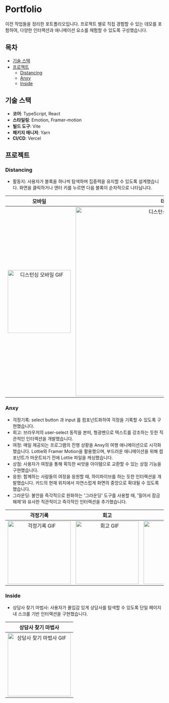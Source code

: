 # Portfolio

이전 작업들을 정리한 포트폴리오입니다. 프로젝트 별로 직접 경험할 수 있는 데모를 포함하여, 다양한 인터랙션과 애니메이션 요소를 체험할 수 있도록 구성했습니다.

## 목차

- [기술 스택](#기술-스택)
- [프로젝트](#프로젝트)
  - [Distancing](#Distancing)
  - [Anxy](#Anxy)
  - [Inside](#Inside)

## 기술 스택

- **코어**: TypeScript, React
- **스타일링**: Emotion, Framer-motion
- **빌드 도구**: Vite
- **패키지 매니저**: Yarn
- **CI/CD**: Vercel

## 프로젝트

### Distancing

- 활동지: 사용자가 블록을 하나씩 탐색하며 집중력을 유지할 수 있도록 설계했습니다. 화면을 클릭하거나 엔터 키를 누르면 다음 블록이 순차적으로 나타납니다.

| 모바일 | 데스크탑 |
|:-----:|:-----:|
| <img src="https://github.com/user-attachments/assets/500b8921-76f5-4b74-ac50-5d638a745a8d" alt="디스턴싱 모바일 GIF" width="200" /> | <img src="https://github.com/user-attachments/assets/b98fd0cb-5cda-40d4-a8c7-12655e9852a6" alt="디스턴싱 데스크탑 GIF" width="600" /> | 



### Anxy

- 걱정기록: select button 과 input 를 컴포넌트화하여 걱정을 기록할 수 있도록 구현했습니다.
- 회고: 브라우저의 user-select 동작을 본떠, 형광펜으로 텍스트를 강조하는 듯한 직관적인 인터랙션을 개발했습니다.
- 여정: 매일 제공되는 프로그램의 진행 상황을 Anxy의 여행 애니메이션으로 시각화했습니다. Lottie와 Framer Motion을 활용했으며, 부드러운 애니메이션을 위해 컴포넌트가 마운트되기 전에 Lottie 파일을 캐싱했습니다.
- 상점: 사용자가 여정을 통해 획득한 씨앗을 아이템으로 교환할 수 있는 상점 기능을 구현했습니다.
- 응원: 함께하는 사람들의 여정을 응원할 때, 하이파이브를 하는 듯한 인터랙션을 개발했습니다. 카드의 현재 위치에서 자연스럽게 화면의 중앙으로 확대될 수 있도록 했습니다.
- 그라운딩: 불안을 즉각적으로 완화하는 '그라운딩' 도구를 사용할 때, '밀어서 잠금 해제'와 유사한 직관적이고 즉각적인 인터랙션을 추가했습니다.

| 걱정기록 | 회고 | 여정 | 상점 | 응원 | 그라운딩 |
|:-----:|:-----:|:-----:|:-----:|:-----:| :-----:| 
| <img src="https://github.com/user-attachments/assets/d5fd9dcc-abab-4f79-9ebc-f3c8f1267db8" alt="걱정기록 GIF" width="200" /> | <img src="https://github.com/user-attachments/assets/debb9c03-6d53-406c-a8fe-88f422324401" alt="회고 GIF" width="200" /> | <img src="https://github.com/user-attachments/assets/d5bba4eb-896f-4d63-bf44-504a94f38277" alt="여정 GIF" width="200" /> | <img src="https://github.com/user-attachments/assets/c8b4e5a4-d2e4-43b2-982b-666e49052ca9" alt="상점 GIF" width="200" /> |<img src="https://github.com/user-attachments/assets/96f02143-8a97-49f1-80e6-4a74194045ad" alt="응원 GIF" width="200"/>|<img src="https://github.com/user-attachments/assets/d973f97e-b4e9-4e3f-90a1-ee5de6df290e" alt="그라운딩 GIF" width="200"/>|

### Inside

- 상담사 찾기 마법사: 사용자가 몰입감 있게 상담사를 탐색할 수 있도록 단일 페이지 내 스크롤 기반 인터랙션을 구현했습니다.

| 상담사 찾기 마법사 |
|:-----:| 
| <img src="https://github.com/user-attachments/assets/3d1ec58e-2d80-4ab7-bc1c-d7819111f11c" alt="상담사 찾기 마법사 GIF" width="200" /> | 

